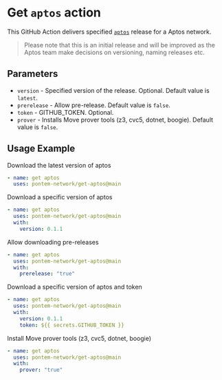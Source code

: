 # Get `aptos` action

This GitHub Action delivers specified [`aptos`] release for a Aptos network.

[`aptos`]: https://github.com/aptos-labs/aptos-core

> Please note that this is an initial release and will be improved as the Aptos team make decisions on versioning, naming releases etc.

## Parameters

- `version` - Specified version of the release. Optional. Default value is `latest`.
- `prerelease` - Allow pre-release. Default value is `false`.
- `token` - GITHUB_TOKEN. Optional.
- `prover` - Installs Move prover tools (z3, cvc5, dotnet, boogie). Default value is `false`.

## Usage Example

Download the latest version of aptos

```yaml
- name: get aptos
  uses: pontem-network/get-aptos@main
```

Download a specific version of aptos

```yaml
- name: get aptos
  uses: pontem-network/get-aptos@main
  with:
    version: 0.1.1
```

Allow downloading pre-releases

```yaml
- name: get aptos
  uses: pontem-network/get-aptos@main
  with:
    prerelease: "true"
```

Download a specific version of aptos and token

```yaml
- name: get aptos
  uses: pontem-network/get-aptos@main
  with:
    version: 0.1.1
    token: ${{ secrets.GITHUB_TOKEN }}
```

Install Move prover tools (z3, cvc5, dotnet, boogie)

```yaml
- name: get aptos
  uses: pontem-network/get-aptos@main
  with:
    prover: "true"
```